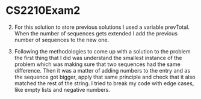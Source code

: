 # CS2210Exam2

2. For this solution to store previous solutions I used a variable prevTotal. When the number of sequences gets extended I add the previous number of sequences to the new one.

3. Following the methodologies to come up with a solution to the problem the first thing that I did was understand the smallest instance of the problem which was making sure that two sequences had the same difference. Then it was a matter of adding numbers to the entry and as the sequence got bigger, apply that same principle and check that it also matched the rest of the string. I tried to break my code with edge cases, like empty lists and negative numbers. 